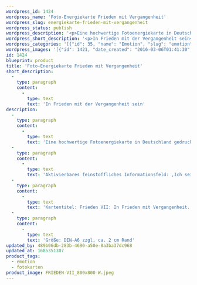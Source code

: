 ```yaml
---
wordpress_id: 1424
wordpress_name: 'Foto-Energiekarte Frieden mit Vergangenheit'
wordpress_slug: energiekarte-frieden-mit-vergangenheit
wordpress_status: publish
wordpress_description: '<p>Eine hochwertige Fotoenergiekarte in Deutschland gedruckt und in Handarbeit laminiert.  Sie ist in Postkartengröße (DIN-A6) gut zu transportieren und kann auch auf den Körper aufgelegt werden.</p><p>Aktivierbares feinstoffliches Informationsfeld: ,Ich sein‘ – Frieden – Vergangenheit – Akzeptanz: Frieden mit der Vergangenheit schließen, mit sich selbst und früheren Begebenheiten in Frieden sein.</p><p>Kartentitel: Frieden VII: In Frieden mit Vergangenheit. Reihe: Frieden</p><p>Größe: DIN-A6 zzgl. ca. 2 cm Rand<br />Andere Formate sind individuell für Sie innerhalb weniger Tage herstellbar. Bitte kontaktieren Sie uns hierfür unter <a href="mailto:info@elvedenverlag.de">info@elvedenverlag.de</a>.</p><p><a href="https://my.feenbaum.de/anwendung-energiebilder-foto-laminiert/">Anwendungshinweise</a>      <a href="https://my.feenbaum.de/produktinformationen-fotokarten/">Produktinformationen</a></p>'
wordpress_short_description: '<p>In Frieden mit der Vergangenheit sein<br /><em>Hinweis: Das Wasserzeichen „Elveden Verlag Energiebild“ wird nicht mit gedruckt</em></p>'
wordpress_categories: '[{"id": 35, "name": "Emotion", "slug": "emotion"}, {"id": 23, "name": "Fotokarten", "slug": "fotokarten"}]'
wordpress_images: '[{"id": 1421, "date_created": "2016-03-06T01:41:30", "date_created_gmt": "2016-03-05T23:41:30", "date_modified": "2016-03-06T01:41:30", "date_modified_gmt": "2016-03-05T23:41:30", "src": "https://my.feenbaum.de/wp-content/uploads/2016/03/FRIEDEN-VII_800x800-W.jpeg", "name": "FRIEDEN-VII_800x800-W", "alt": ""}]'
id: 1424
blueprint: product
title: 'Foto-Energiekarte Frieden mit Vergangenheit'
short_description:
  -
    type: paragraph
    content:
      -
        type: text
        text: 'In Frieden mit der Vergangenheit sein'
description:
  -
    type: paragraph
    content:
      -
        type: text
        text: 'Eine hochwertige Fotoenergiekarte in Deutschland gedruckt und in Handarbeit laminiert.  Sie ist in Postkartengröße (DIN-A6) gut zu transportieren und kann auch auf den Körper aufgelegt werden.'
  -
    type: paragraph
    content:
      -
        type: text
        text: 'Aktivierbares feinstoffliches Informationsfeld: ,Ich sein‘ – Frieden – Vergangenheit – Akzeptanz: Frieden mit der Vergangenheit schließen, mit sich selbst und früheren Begebenheiten in Frieden sein.'
  -
    type: paragraph
    content:
      -
        type: text
        text: 'Kartentitel: Frieden VII: In Frieden mit Vergangenheit. Reihe: Frieden'
  -
    type: paragraph
    content:
      -
        type: text
        text: 'Größe: DIN-A6 zzgl. ca. 2 cm Rand'
updated_by: 489b06db-283b-4690-a50e-8a3ba37dc968
updated_at: 1685351307
product_tags:
  - emotion
  - fotokarten
product_image: FRIEDEN-VII_800x800-W.jpeg
---
```

